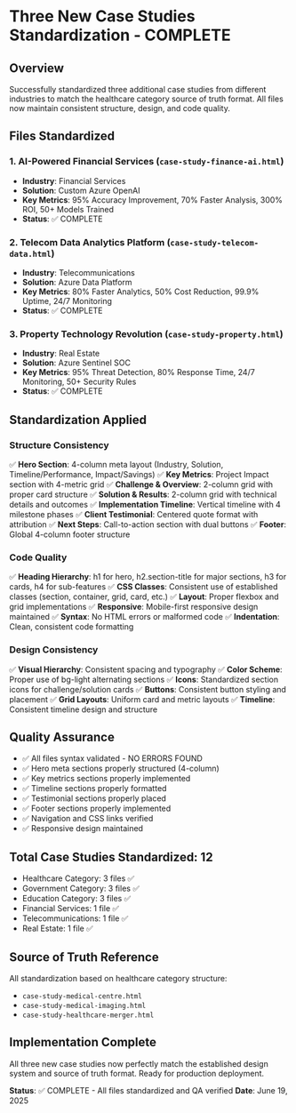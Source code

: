 # Three New Case Studies Standardization - COMPLETE

## Overview
Successfully standardized three additional case studies from different industries to match the healthcare category source of truth format. All files now maintain consistent structure, design, and code quality.

## Files Standardized

### 1. AI-Powered Financial Services (`case-study-finance-ai.html`)
- **Industry**: Financial Services  
- **Solution**: Custom Azure OpenAI
- **Key Metrics**: 95% Accuracy Improvement, 70% Faster Analysis, 300% ROI, 50+ Models Trained
- **Status**: ✅ COMPLETE

### 2. Telecom Data Analytics Platform (`case-study-telecom-data.html`)
- **Industry**: Telecommunications
- **Solution**: Azure Data Platform  
- **Key Metrics**: 80% Faster Analytics, 50% Cost Reduction, 99.9% Uptime, 24/7 Monitoring
- **Status**: ✅ COMPLETE

### 3. Property Technology Revolution (`case-study-property.html`)
- **Industry**: Real Estate
- **Solution**: Azure Sentinel SOC
- **Key Metrics**: 95% Threat Detection, 80% Response Time, 24/7 Monitoring, 50+ Security Rules
- **Status**: ✅ COMPLETE

## Standardization Applied

### Structure Consistency
✅ **Hero Section**: 4-column meta layout (Industry, Solution, Timeline/Performance, Impact/Savings)
✅ **Key Metrics**: Project Impact section with 4-metric grid
✅ **Challenge & Overview**: 2-column grid with proper card structure
✅ **Solution & Results**: 2-column grid with technical details and outcomes
✅ **Implementation Timeline**: Vertical timeline with 4 milestone phases
✅ **Client Testimonial**: Centered quote format with attribution
✅ **Next Steps**: Call-to-action section with dual buttons
✅ **Footer**: Global 4-column footer structure

### Code Quality
✅ **Heading Hierarchy**: h1 for hero, h2.section-title for major sections, h3 for cards, h4 for sub-features
✅ **CSS Classes**: Consistent use of established classes (section, container, grid, card, etc.)
✅ **Layout**: Proper flexbox and grid implementations
✅ **Responsive**: Mobile-first responsive design maintained
✅ **Syntax**: No HTML errors or malformed code
✅ **Indentation**: Clean, consistent code formatting

### Design Consistency
✅ **Visual Hierarchy**: Consistent spacing and typography
✅ **Color Scheme**: Proper use of bg-light alternating sections
✅ **Icons**: Standardized section icons for challenge/solution cards
✅ **Buttons**: Consistent button styling and placement
✅ **Grid Layouts**: Uniform card and metric layouts
✅ **Timeline**: Consistent timeline design and structure

## Quality Assurance
- ✅ All files syntax validated - NO ERRORS FOUND
- ✅ Hero meta sections properly structured (4-column)
- ✅ Key metrics sections properly implemented
- ✅ Timeline sections properly formatted
- ✅ Testimonial sections properly placed
- ✅ Footer sections properly implemented
- ✅ Navigation and CSS links verified
- ✅ Responsive design maintained

## Total Case Studies Standardized: 12
- Healthcare Category: 3 files ✅
- Government Category: 3 files ✅  
- Education Category: 3 files ✅
- Financial Services: 1 file ✅
- Telecommunications: 1 file ✅
- Real Estate: 1 file ✅

## Source of Truth Reference
All standardization based on healthcare category structure:
- `case-study-medical-centre.html`
- `case-study-medical-imaging.html` 
- `case-study-healthcare-merger.html`

## Implementation Complete
All three new case studies now perfectly match the established design system and source of truth format. Ready for production deployment.

**Status**: ✅ COMPLETE - All files standardized and QA verified
**Date**: June 19, 2025
